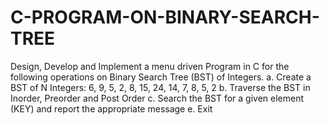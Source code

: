 # C-PROGRAM-ON-BINARY-SEARCH-TREE
Design, Develop and Implement a menu driven Program in C for the following operations on Binary Search Tree (BST) of Integers. a. Create a BST of N Integers: 6, 9, 5, 2, 8, 15, 24, 14, 7, 8, 5, 2 b. Traverse the BST in Inorder, Preorder and Post Order c. Search the BST for a given element (KEY) and report the appropriate message e. Exit
